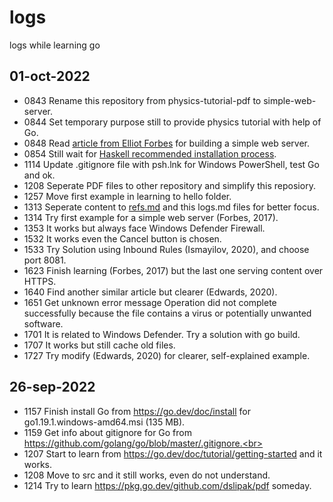 # logs
logs while learning go


## 01-oct-2022
+ 0843 Rename this repository from physics-tutorial-pdf to simple-web-server.<br>
+ 0844 Set temporary purpose still to provide physics tutorial with help of Go.<br>
+ 0848 Read [article from Elliot Forbes](https://tutorialedge.net/golang/creating-simple-web-server-with-golang/) for building a simple web server.
+ 0854 Still wait for [Haskell recommended installation process](https://www.haskell.org/ghcup/).
+ 1114 Update .gitignore file with psh.lnk for Windows PowerShell, test Go and ok.
+ 1208 Seperate PDF files to other repository and simplify this reposiory.
+ 1257 Move first example in learning to hello folder.
+ 1313 Seperate content to [refs.md](refs.md) and this logs.md files for better focus.
+ 1314 Try first example for a simple web server (Forbes, 2017).
+ 1353 It works but always face Windows Defender Firewall.
+ 1532 It works even the Cancel button is chosen.
+ 1533 Try Solution using Inbound Rules (Ismayilov, 2020), and choose port 8081.
+ 1623 Finish learning (Forbes, 2017) but the last one serving content over HTTPS.
+ 1640 Find another similar article but clearer (Edwards, 2020).
+ 1651 Get unknown error message
Operation did not complete successfully because the file contains a virus or potentially unwanted software.
+ 1701 It is related to Windows Defender. Try a solution with go build.
+ 1707 It works but still cache old files.
+ 1727 Try modify (Edwards, 2020) for clearer, self-explained example.


## 26-sep-2022
+ 1157 Finish install Go from https://go.dev/doc/install for go1.19.1.windows-amd64.msi (135 MB).<br>
+ 1159 Get info about gitignore for Go from https://github.com/golang/go/blob/master/.gitignore.<br>
+ 1207 Start to learn from https://go.dev/doc/tutorial/getting-started and it works.<br>
+ 1208 Move to src and it still works, even do not understand.<br>
+ 1214 Try to learn https://pkg.go.dev/github.com/dslipak/pdf someday.<br>